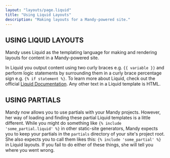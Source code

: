 ```yaml
---
layout: "layouts/page.liquid"
title: "Using Liquid Layouts"
description: "Making layouts for a Mandy-powered site."
---
```


## USING LIQUID LAYOUTS

Mandy uses Liquid as the templating language for making and rendering layouts for content in a Mandy-powered site.

In Liquid you output content using two curly braces e.g. `{{ variable }}` and perform logic statements by surrounding them in a curly brace percentage sign e.g. `{% if statement %}`. To learn more about Liquid, check out the official [Liquid Documentation](https://shopify.github.io/liquid/). Any other text in a Liquid template is HTML.

## USING PARTIALS

Mandy now allows you to use partials with your Mandy projects. However, her way of loading and finding these partial Liquid templates is a little different. While you might do something like `{% include 'some_partial.liquid' %}` in other static-site generators, Mandy expects you to keep your partials in the `partials` directory of your site's project root. She also expects you to call them likes this: `{% include 'some_partial' %}` in Liquid layouts. If you fail to do either of these things, she will tell you where you went wrong.
